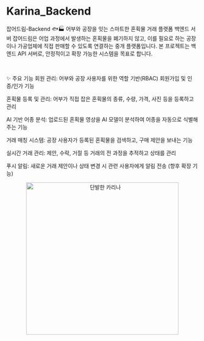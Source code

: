 ﻿# Karina_Backend
잡어드림-Backend 🐟🏭
어부와 공장을 잇는 스마트한 혼획물 거래 플랫폼 백엔드 서버
잡어드림은 어업 과정에서 발생하는 혼획물을 폐기하지 않고, 이를 필요로 하는 공장이나 가공업체에 직접 판매할 수 있도록 연결하는 중개 플랫폼입니다. 본 프로젝트는 백엔드 API 서버로, 안정적이고 확장 가능한 시스템을 목표로 합니다.

<br>

✨ 주요 기능
회원 관리: 어부와 공장 사용자를 위한 역할 기반(RBAC) 회원가입 및 인증/인가 기능

혼획물 등록 및 관리: 어부가 직접 잡은 혼획물의 종류, 수량, 가격, 사진 등을 등록하고 관리

AI 기반 어종 분석: 업로드된 혼획물 영상을 AI 모델이 분석하여 어종을 자동으로 식별해주는 기능

거래 매칭 시스템: 공장 사용자가 등록된 혼획물을 검색하고, 구매 제안을 보내는 기능

실시간 거래 관리: 제안, 수락, 거절 등 거래의 전 과정을 추적하고 상태를 관리

푸시 알림: 새로운 거래 제안이나 상태 변경 시 관련 사용자에게 알림 전송 (향후 확장 기능)
 
<p align="center">
 <img src="https://cdn.spotvnews.co.kr/news/photo/202502/732160_1163001_946.jpg" alt="단발한 카리나" width="400px"/>
</p>

